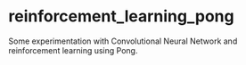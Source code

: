 # reinforcement_learning_pong
Some experimentation with Convolutional Neural Network and reinforcement learning using Pong.
